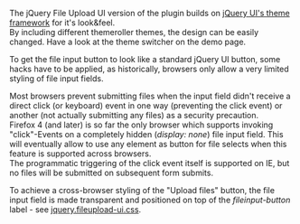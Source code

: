 The jQuery File Upload UI version of the plugin builds on [jQuery UI's theme framework](http://jqueryui.com/themeroller/) for it's look&feel.  
By including different themeroller themes, the design can be easily changed. Have a look at the theme switcher on the demo page.

To get the file input button to look like a standard jQuery UI button, some hacks have to be applied, as historically, browsers only allow a very limited styling of file input fields.

Most browsers prevent submitting files when the input field didn't receive a direct click (or keyboard) event in one way (preventing the click event) or another (not actually submitting any files) as a security precaution.  
Firefox 4 (and later) is so far the only browser which supports invoking "click"-Events on a completely hidden (*display: none*) file input field. This will eventually allow to use any element as button for file selects when this feature is supported across browsers.  
The programmatic triggering of the click event itself is supported on IE, but no files will be submitted on subsequent form submits.

To achieve a cross-browser styling of the "Upload files" button, the file input field is made transparent and positioned on top of the *fileinput-button* label - see [jquery.fileupload-ui.css](https://github.com/blueimp/jQuery-File-Upload/blob/master/jquery.fileupload-ui.css).
